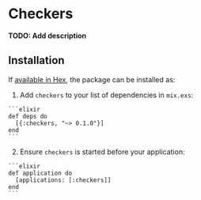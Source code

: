 # Checkers

**TODO: Add description**

## Installation

If [available in Hex](https://hex.pm/docs/publish), the package can be installed as:

  1. Add `checkers` to your list of dependencies in `mix.exs`:

    ```elixir
    def deps do
      [{:checkers, "~> 0.1.0"}]
    end
    ```

  2. Ensure `checkers` is started before your application:

    ```elixir
    def application do
      [applications: [:checkers]]
    end
    ```

